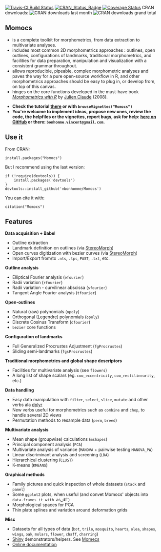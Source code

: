 [![Travis-CI Build Status](https://travis-ci.org/vbonhomme/Momocs.svg?branch=master)](https://travis-ci.org/vbonhomme/Momocs)
[![CRAN\_Status\_Badge](http://www.r-pkg.org/badges/version/Momocs)](http://cran.r-project.org/package=Momocs)
[![Coverage Status](https://img.shields.io/codecov/c/github/vbonhomme/Momocs/master.svg)](https://codecov.io/github/vbonhomme/Momocs?branch=master)
CRAN downloads: ![CRAN downloads last month](http://cranlogs.r-pkg.org/badges/Momocs) ![CRAN downloads grand total](http://cranlogs.r-pkg.org/badges/grand-total/Momocs)

Momocs
--------

* is a complete toolkit for morphometrics, from data extraction to multivariate analyses.
* includes most common 2D morphometrics approaches : outlines, open outlines, configurations of landmarks, traditional morphometrics, and facilities for data preparation, manipulation and visualization with a consistent grammar throughout.
* allows reproducible, pipeable, complex morphometric analyses and paves the way for a pure open-source workflow in R, and other morphometrics approaches should be easy to plug in, or develop from, on top of this canvas.
* hinges on the core functions developed in the must-have book _[Morphometrics with R](http://www.springer.com/statistics/life+sciences,+medicine+%26+health/book/978-0-387-77789-4)_ by [Julien Claude](http://www.isem.univ-montp2.fr/recherche/equipes/biologie-du-developpement-et-evolution/personnel/claude-julien/) (2008).

<b>

* Check the tutorial [there](https://rawgit.com/vbonhomme/Momocs/master/inst/doc/Momocs_speed_dating.html) or with `browseVignettes("Momocs")`
* You're welcome to implement ideas, propose new ones, review the code, the helpfiles or the vignettes, report bugs, ask for help: [here on GitHub](https://github.com/vbonhomme/Momocs/issues) or there: `bonhomme.vincent@gmail.com`.

</b>

Use it
--------

From CRAN: 

`install.packages("Momocs")`

But I recommend using the last version:  

```
if (!require(devtools)) {
    install.packages('devtools')
}
devtools::install_github('vbonhomme/Momocs')
```

You can cite it with:

`citation("Momocs")`

Features
--------

__Data acquisition + Babel__

* Outline extraction
* Landmark definition on outlines (via [StereoMorph](https://github.com/aaronolsen/StereoMorph))
* Open curves digitization with bezier curves (via [StereoMorph](https://github.com/aaronolsen/StereoMorph))
* Import/Export from/to `.nts`, `.tps`, `PAST`, `.txt`, etc.

__Outline analysis__

* Elliptical Fourier analysis (`efourier`)
* Radii variation (`rfourier`)
* Radii variation - curvilinear abscissa (`sfourier`)
* Tangent Angle Fourier analysis (`tfourier`)

__Open-outlines__

* Natural (raw) polynomials (`npoly`)
* Orthogonal (Legendre) polynomials (`opoly`)
* Discrete Cosinus Transform (`dfourier`)
* `bezier` core functions

__Configuration of landmarks__

* Full Generalized Procrustes Adjustment (`fgProcrustes`)
* Sliding semi-landmarks (`fgsProcrustes`)

__Traditional morphometrics and global shape descriptors__

* Facilities for multivariate analysis (see `flowers`)
* A long list of shape scalars (eg. `coo_eccentricity`, `coo_rectilinearity`, etc.)

__Data handling__

* Easy data manipulation with `filter`, `select`, `slice`, `mutate` and other verbs ala [dplyr](https://github.com/hadley/dplyr/)
* New verbs useful for morphometrics such as `combine` and `chop`, to handle several 2D views
* Permutation methods to resample data (`perm`, `breed`)
 
__Multivariate analysis__

* Mean shape (groupwise) calculations (`mshapes`)
* Principal component analysis (`PCA`)
* Multivariate analysis of variance (`MANOVA` + pairwise testing `MANOVA_PW`)
* Linear discriminant analysis and screening (`LDA`)
* Hierarchical clustering (`CLUST`)
* K-means (`KMEANS`)

__Graphical methods__

* Family pictures and quick inspection of whole datasets (`stack` and `panel`)
* Some `ggplot2` plots, when useful (and convet Momocs' objects into `data.frames it with `as_df`)
* Morphological spaces for PCA
* Thin plate splines and variation around deformation grids


__Misc__

* Datasets for all types of data (`bot`, `trilo`, `mosquito`, `hearts`, `olea`, `shapes`, `wings`, `oak`, `molars`, `flower`, `chaff`, `charring`)
* [Shiny](http://shiny.rstudio.com/) demonstrators/helpers. See [Momecs](https://github.com/vbonhomme/Momecs/)
* [Online documentation](http://vbonhomme.github.io/Momocs/)
